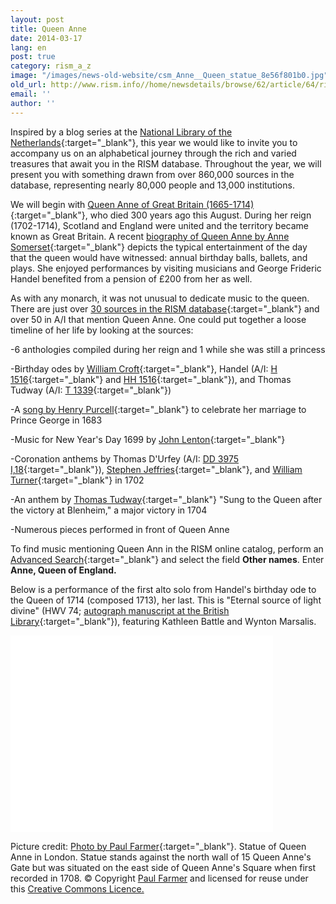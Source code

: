 ```yaml
---
layout: post
title: Queen Anne
date: 2014-03-17
lang: en
post: true
category: rism_a_z
image: "/images/news-old-website/csm_Anne__Queen_statue_8e56f801b0.jpg"
old_url: http://www.rism.info//home/newsdetails/browse/62/article/64/rism-a-z-queen-anne.html
email: ''
author: ''
---
```


Inspired by a blog series at the [National Library of the Netherlands](https://www.kb.nl/blogs/nederlandse-poezie/gedichten-van-a-tot-z-annabel){:target="_blank"}, this year we would like to invite you to accompany us on an alphabetical journey through the rich and varied treasures that await you in the RISM database. Throughout the year, we will present you with something drawn from over 860,000 sources in the database, representing nearly 80,000 people and 13,000 institutions.

We will begin with [Queen Anne of Great Britain (1665-1714)](https://www.royal.uk/anne-r-1702-1714){:target="_blank"}, who died 300 years ago this August. During her reign (1702-1714), Scotland and England were united and the territory became known as Great Britain. A recent [biography of Queen Anne by Anne Somerset](http://books.google.de/books?id=ZsmNffLx1OEC&lpg=PP1&dq=Queen%20Anne%3A%20The%20Politics%20of%20Passion&hl=de&pg=PP1#v=onepage&q&f=false){:target="_blank"} depicts the typical entertainment of the day that the queen would have witnessed: annual birthday balls, ballets, and plays. She enjoyed performances by visiting musicians and George Frideric Handel benefited from a pension of £200 from her as well.

As with any monarch, it was not unusual to dedicate music to the queen. There are just over [30 sources in the RISM database](https://opac.rism.info/search?View=rism&q=118649450){:target="_blank"} and over 50 in A/I that mention Queen Anne. One could put together a loose timeline of her life by looking at the sources:

-6 anthologies compiled during her reign and 1 while she was still a princess

-Birthday odes by [William Croft](http://opac.rism.info/search?documentid=806041284){:target="_blank"}, Handel (A/I: [H 1516](https://opac.rism.info/search?id=00000990025758){:target="_blank"} and [HH 1516](https://opac.rism.info/search?id=00000990025758){:target="_blank"}), and Thomas Tudway (A/I: [T 1339](https://opac.rism.info/search?id=00000992002579){:target="_blank"})

-A [song by Henry Purcell](http://opac.rism.info/search?documentid=800238115){:target="_blank"} to celebrate her marriage to Prince George in 1683

-Music for New Year's Day 1699 by [John Lenton](http://opac.rism.info/search?documentid=806252477){:target="_blank"}

-Coronation anthems by Thomas D'Urfey (A/I: [DD 3975 I,18](https://opac.rism.info/search?id=00000991017702){:target="_blank"}), [Stephen Jeffries](https://opac.rism.info/search?View=rism&author=Stephen+Jeffries&q=O+Lord+save+the+queen){:target="_blank"}, and [William Turner](http://opac.rism.info/search?documentid=800243850){:target="_blank"} in 1702

-An anthem by [Thomas Tudway](http://opac.rism.info/search?documentid=800262041){:target="_blank"} "Sung to the Queen after the victory at Blenheim," a major victory in 1704

-Numerous pieces performed in front of Queen Anne

To find music mentioning Queen Ann in the RISM online catalog, perform an [Advanced Search](https://opac.rism.info/metaopac/start.do?View=rism&SearchType=2&Language=en){:target="_blank"} and select the field **Other names**. Enter **Anne, Queen of England.**

Below is a performance of the first alto solo from Handel's birthday ode to the Queen of 1714 (composed 1713), her last. This is "Eternal source of light divine" (HWV 74; [autograph manuscript at the British Library](http://opac.rism.info/search?documentid=804002342){:target="_blank"}), featuring Kathleen Battle and Wynton Marsalis.

<iframe width="420" height="315" src="//www.youtube-nocookie.com/embed/2MuCCbg0k_0" frameborder="0" allowfullscreen></iframe>


Picture credit: [Photo by Paul Farmer](http://www.geograph.org.uk/photo/1142443){:target="_blank"}. Statue of Queen Anne in London. Statue stands against the north wall of 15 Queen Anne's Gate but was situated on the east side of Queen Anne's Square when first recorded in 1708. © Copyright [Paul Farmer](http://www.geograph.org.uk/profile/32427) and licensed for reuse under this [Creative Commons Licence.](http://creativecommons.org/licenses/by-sa/2.0/)


